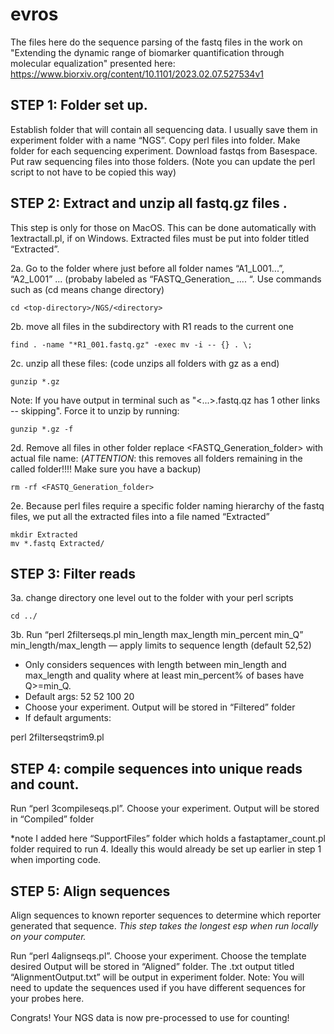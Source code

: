 # evros

The files here do the sequence parsing of the fastq files in the work on "Extending the dynamic range of biomarker quantification through molecular equalization" presented here:
https://www.biorxiv.org/content/10.1101/2023.02.07.527534v1

## STEP 1: Folder set up. 
Establish folder that will contain all sequencing data. I usually save them in experiment folder with a name “NGS”.  Copy perl files into folder. Make folder for each sequencing experiment. Download fastqs from Basespace. Put raw sequencing files into those folders. (Note you can update the perl script to not have to be copied this way) 

## STEP 2: Extract and unzip all fastq.gz files . 
This step is only for those on MacOS. This can be done automatically with 1extractall.pl, if on Windows. Extracted files must be put into folder titled “Extracted”.

2a. Go to the folder where just before all folder names “A1_L001...”, “A2_L001” ...  (probaby labeled as “FASTQ_Generation_<DATE> .... “. Use commands such as (cd means change directory)
    
    cd <top-directory>/NGS/<directory>  

2b. move all files in the subdirectory with R1 reads to the current one 
 
    find . -name "*R1_001.fastq.gz" -exec mv -i -- {} . \;

2c. unzip all these files: (code unzips all folders with gz as a end)

    gunzip *.gz	 

Note: If you have output in terminal such as "<...>.fastq.qz has 1 other links -- skipping". Force it to unzip by running: 
    
    gunzip *.gz -f 
  
2d. Remove all files in other folder replace <FASTQ_Generation_folder> with actual file name: (*ATTENTION*: this removes all folders remaining in the called folder!!!! Make sure you have a backup)
    
    rm -rf <FASTQ_Generation_folder>
  
2e. Because perl files require a specific folder naming hierarchy of the fastq files, we put all the extracted files into a file named “Extracted” 
  
    mkdir Extracted 
    mv *.fastq Extracted/   
 
## STEP 3: Filter reads 

3a. change directory one level out to the folder with your perl scripts 

    cd ../
  
3b. Run “perl 2filterseqs.pl min_length max_length min_percent min_Q” 
    min_length/max_length — apply limits to sequence length (default 52,52)
   -  Only considers sequences with length between min_length and max_length and quality where at least min_percent% of bases have Q>=min_Q.
   - Default args: 52 52 100 20
   - Choose your experiment. Output will be stored in “Filtered” folder
   - If default arguments:
  
  perl 2filterseqstrim9.pl
  
## STEP 4: compile sequences into unique reads and count.
Run “perl 3compileseqs.pl”. Choose your experiment. Output will be stored in “Compiled” folder

*note I added here “SupportFiles” folder which holds a fastaptamer_count.pl folder required to run 4. Ideally this would already be set up earlier in step 1 when importing code.  
  
## STEP 5: Align sequences 
Align sequences to known reporter sequences to determine which reporter generated that sequence. *This step takes the longest esp when run locally on your computer.* 
   
 Run “perl 4alignseqs.pl”. Choose your experiment. Choose the template desired Output will be stored in “Aligned” folder.
 The .txt output titled “AlignmentOutput.txt” will be output in experiment folder.
 Note: You will need to update the sequences used if you have different sequences for your probes here. 
  
Congrats! Your NGS data is now pre-processed to use for counting! 
  
  

